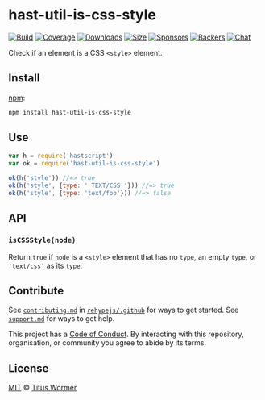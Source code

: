 <!--This file is generated by `build-packages.js`-->

# hast-util-is-css-style

[![Build][build-badge]][build]
[![Coverage][coverage-badge]][coverage]
[![Downloads][downloads-badge]][downloads]
[![Size][size-badge]][size]
[![Sponsors][sponsors-badge]][collective]
[![Backers][backers-badge]][collective]
[![Chat][chat-badge]][chat]

Check if an element is a CSS `<style>` element.

## Install

[npm][]:

```sh
npm install hast-util-is-css-style
```

## Use

```js
var h = require('hastscript')
var ok = require('hast-util-is-css-style')

ok(h('style')) //=> true
ok(h('style', {type: ' TEXT/CSS '})) //=> true
ok(h('style', {type: 'text/foo'})) //=> false
```

## API

### `isCSSStyle(node)`

Return `true` if `node` is a `<style>` element that has no `type`, an empty
`type`, or `'text/css'` as its `type`.

## Contribute

See [`contributing.md`][contributing] in [`rehypejs/.github`][health] for ways
to get started.
See [`support.md`][support] for ways to get help.

This project has a [Code of Conduct][coc].
By interacting with this repository, organisation, or community you agree to
abide by its terms.

## License

[MIT][license] © [Titus Wormer][author]

[build-badge]: https://img.shields.io/travis/rehypejs/rehype-minify.svg

[build]: https://travis-ci.org/rehypejs/rehype-minify

[coverage-badge]: https://img.shields.io/codecov/c/github/rehypejs/rehype-minify.svg

[coverage]: https://codecov.io/github/rehypejs/rehype-minify

[downloads-badge]: https://img.shields.io/npm/dm/hast-util-is-css-style.svg

[downloads]: https://www.npmjs.com/package/hast-util-is-css-style

[size-badge]: https://img.shields.io/bundlephobia/minzip/hast-util-is-css-style.svg

[size]: https://bundlephobia.com/result?p=hast-util-is-css-style

[sponsors-badge]: https://opencollective.com/unified/sponsors/badge.svg

[backers-badge]: https://opencollective.com/unified/backers/badge.svg

[collective]: https://opencollective.com/unified

[chat-badge]: https://img.shields.io/badge/join%20the%20community-on%20spectrum-7b16ff.svg

[chat]: https://spectrum.chat/unified/syntax-tree

[npm]: https://docs.npmjs.com/cli/install

[health]: https://github.com/rehypejs/.github

[contributing]: https://github.com/rehypejs/.github/blob/master/contributing.md

[support]: https://github.com/rehypejs/.github/blob/master/support.md

[coc]: https://github.com/rehypejs/.github/blob/master/code-of-conduct.md

[license]: https://github.com/rehypejs/rehype-minify/blob/master/license

[author]: https://wooorm.com
